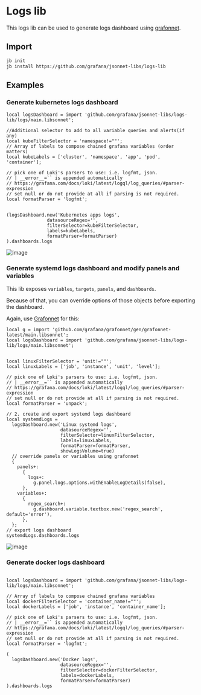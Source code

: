 # Logs lib

This logs lib can be used to generate logs dashboard using [grafonnet](https://github.com/grafana/grafonnet).

## Import

```sh
jb init
jb install https://github.com/grafana/jsonnet-libs/logs-lib
```

## Examples

### Generate kubernetes logs dashboard

```jsonnet
local logsDashboard = import 'github.com/grafana/jsonnet-libs/logs-lib/logs/main.libsonnet';

//Additional selector to add to all variable queries and alerts(if any)
local kubeFilterSelector = 'namespace!=""';
// Array of labels to compose chained grafana variables (order matters)
local kubeLabels = ['cluster', 'namespace', 'app', 'pod', 'container'];

// pick one of Loki's parsers to use: i.e. logfmt, json.
// | __error__=`` is appended automatically
// https://grafana.com/docs/loki/latest/logql/log_queries/#parser-expression
// set null or do not provide at all if parsing is not required.
local formatParser = 'logfmt';


(logsDashboard.new('Kubernetes apps logs',
               datasourceRegex='',
               filterSelector=kubeFilterSelector,
               labels=kubeLabels,
               formatParser=formatParser)
).dashboards.logs
```

![image](https://github.com/grafana/jsonnet-libs/assets/14870891/7b246cc9-5de1-42f5-b3cd-bb9f89302405)

### Generate systemd logs dashboard and modify panels and variables

This lib exposes `variables`, `targets`, `panels`, and `dashboards`.

Because of that, you can override options of those objects before exporting the dashboard.

Again, use [Grafonnet](https://grafana.github.io/grafonnet/API/panel/index.html) for this:

```jsonnet
local g = import 'github.com/grafana/grafonnet/gen/grafonnet-latest/main.libsonnet';
local logsDashboard = import 'github.com/grafana/jsonnet-libs/logs-lib/logs/main.libsonnet';


local linuxFilterSelector = 'unit!=""';
local linuxLabels = ['job', 'instance', 'unit', 'level'];

// pick one of Loki's parsers to use: i.e. logfmt, json.
// | __error__=`` is appended automatically
// https://grafana.com/docs/loki/latest/logql/log_queries/#parser-expression
// set null or do not provide at all if parsing is not required.
local formatParser = 'unpack';

// 2. create and export systemd logs dashboard
local systemdLogs =
  logsDashboard.new('Linux systemd logs',
                    datasourceRegex='',
                    filterSelector=linuxFilterSelector,
                    labels=linuxLabels,
                    formatParser=formatParser,
                    showLogsVolume=true)
  // override panels or variables using grafonnet
  {
    panels+:
      {
        logs+:
          g.panel.logs.options.withEnableLogDetails(false),
      },
    variables+:
      {
        regex_search+:
          g.dashboard.variable.textbox.new('regex_search', default='error'),
      },
  };
// export logs dashboard
systemdLogs.dashboards.logs

```

![image](https://github.com/grafana/jsonnet-libs/assets/14870891/5e6313fd-9135-446a-b7bf-cf124b436970)

### Generate docker logs dashboard

```jsonnet

local logsDashboard = import 'github.com/grafana/jsonnet-libs/logs-lib/logs/main.libsonnet';

// Array of labels to compose chained grafana variables
local dockerFilterSelector = 'container_name!=""';
local dockerLabels = ['job', 'instance', 'container_name'];

// pick one of Loki's parsers to use: i.e. logfmt, json.
// | __error__=`` is appended automatically
// https://grafana.com/docs/loki/latest/logql/log_queries/#parser-expression
// set null or do not provide at all if parsing is not required.
local formatParser = 'logfmt';

(
  logsDashboard.new('Docker logs',
                    datasourceRegex='',
                    filterSelector=dockerFilterSelector,
                    labels=dockerLabels,
                    formatParser=formatParser)
).dashboards.logs

```
